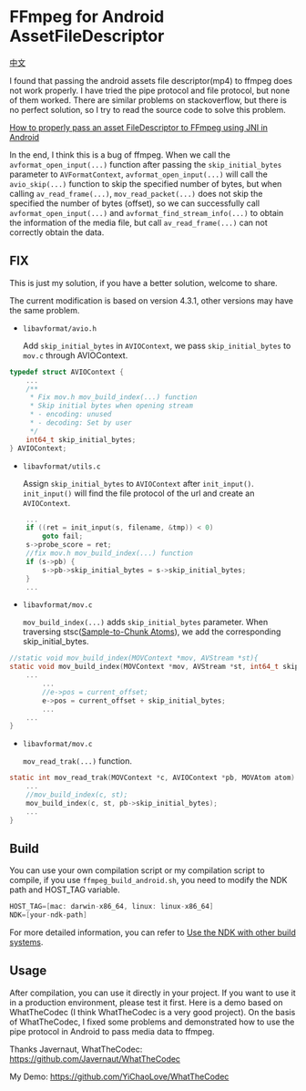 FFmpeg for Android AssetFileDescriptor
=============

[中文](README.md)

I found that passing the android assets file descriptor(mp4) to ffmpeg does not work properly. I have tried the
pipe protocol and file protocol, but none of them worked. There are similar problems on stackoverflow, but
there is no perfect solution, so I try to read the source code to solve this problem.

[How to properly pass an asset FileDescriptor to FFmpeg using JNI in Android](https://stackoverflow.com/questions/24701029/how-to-properly-pass-an-asset-filedescriptor-to-ffmpeg-using-jni-in-android)

In the end, I think this is a bug of ffmpeg. When we call the ``avformat_open_input(...)`` function
after passing the ``skip_initial_bytes`` parameter to ``AVFormatContext``, ``avformat_open_input(...)``
will call the `avio_skip(...)` function to skip the specified number of bytes, but when calling
``av_read_frame(...)``, ``mov_read_packet(...)`` does not skip the specified the number of bytes (offset),
so we can successfully call ``avformat_open_input(...)`` and ``avformat_find_stream_info(...)`` to
obtain the information of the media file, but call ``av_read_frame(...)`` can not correctly obtain the data.

## FIX
This is just my solution, if you have a better solution, welcome to share. 

The current modification is based on version 4.3.1, other versions may have the same problem.

* `libavformat/avio.h` 
  
  Add `skip_initial_bytes` in `AVIOContext`, we pass `skip_initial_bytes` to `mov.c` through AVIOContext.

```c
typedef struct AVIOContext {
    ...
    /**
     * Fix mov.h mov_build_index(...) function
     * Skip initial bytes when opening stream
     * - encoding: unused
     * - decoding: Set by user
     */
    int64_t skip_initial_bytes;
} AVIOContext;
```
  
* `libavformat/utils.c`  
  
  Assign `skip_initial_bytes` to `AVIOContext` after `init_input()`. `init_input()` will find 
  the file protocol of the url and create an `AVIOContext`.
  
```c
    ...
    if ((ret = init_input(s, filename, &tmp)) < 0)
        goto fail;
    s->probe_score = ret;
    //fix mov.h mov_build_index(...) function
    if (s->pb) {
        s->pb->skip_initial_bytes = s->skip_initial_bytes;
    }
    ...
```
* `libavformat/mov.c`

  `mov_build_index(...)` adds `skip_initial_bytes` parameter. When traversing stsc([Sample-to-Chunk Atoms](https://developer.apple.com/library/archive/documentation/QuickTime/QTFF/QTFFChap2/qtff2.html)),
  we add the corresponding skip_initial_bytes.
  
```c
//static void mov_build_index(MOVContext *mov, AVStream *st){
static void mov_build_index(MOVContext *mov, AVStream *st, int64_t skip_initial_bytes){
    ...
        ...
        //e->pos = current_offset;
        e->pos = current_offset + skip_initial_bytes;
        ...
    ...
}
```
  
* `libavformat/mov.c`
  
  `mov_read_trak(...)` function.

```c
static int mov_read_trak(MOVContext *c, AVIOContext *pb, MOVAtom atom) {
    ...
    //mov_build_index(c, st);
    mov_build_index(c, st, pb->skip_initial_bytes);
    ...
}
```


## Build

You can use your own compilation script or my compilation script to compile, 
if you use `ffmpeg_build_android.sh`, you need to modify the NDK path and HOST_TAG variable.

```c
HOST_TAG=[mac: darwin-x86_64, linux: linux-x86_64]
NDK=[your-ndk-path]
```
For more detailed information, you can refer to [Use the NDK with other build systems](https://developer.android.com/ndk/guides/other_build_systems).

## Usage

After compilation, you can use it directly in your project. If you want to use it in a 
production environment, please test it first. Here is a demo based on WhatTheCodec 
(I think WhatTheCodec is a very good project). On the basis of WhatTheCodec, I fixed 
some problems and demonstrated how to use the pipe protocol in Android to pass media data to ffmpeg.

Thanks Javernaut, WhatTheCodec: https://github.com/Javernaut/WhatTheCodec

My Demo: https://github.com/YiChaoLove/WhatTheCodec




